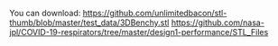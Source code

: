 You can download:
https://github.com/unlimitedbacon/stl-thumb/blob/master/test_data/3DBenchy.stl
https://github.com/nasa-jpl/COVID-19-respirators/tree/master/design1-performance/STL_Files
